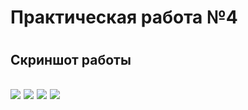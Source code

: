<h1>Практическая работа №4<h1>
<h2>Скриншот работы<h2>
<img src="https://github.com/DevLevKek/Drackovskiy_Lab_4/assets/135211811/0a2d1b9b-5954-4263-9018-2ae83dafb279">
<img src="https://github.com/DevLevKek/Drackovskiy_Lab_4/assets/135211811/5ead9a67-b9f0-44a8-8b76-af28d98905d4">
<img src="https://github.com/DevLevKek/Drackovskiy_Lab_4/assets/135211811/8b76acdb-148b-4e02-b004-2b5061d135eb">
<img src="https://github.com/DevLevKek/Drackovskiy_Lab_4/assets/135211811/6644ead5-cc94-4153-8a57-cc8d7d2888a8">

